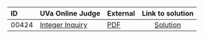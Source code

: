 | ID | UVa Online Judge | External | Link to solution |
|:---|:---|:---|:---:|
| 00424 | [Integer Inquiry](https://onlinejudge.org/index.php?option=com_onlinejudge&Itemid=8&category=709&page=show_problem&problem=365) | [PDF](https://onlinejudge.org/external/4/424.pdf) | [Solution](https%3A//github.com/versenyi98/programming-contests/tree/master/UVa%20Online%20Judge/00424%2520-%2520Integer%2520Inquiry)|
